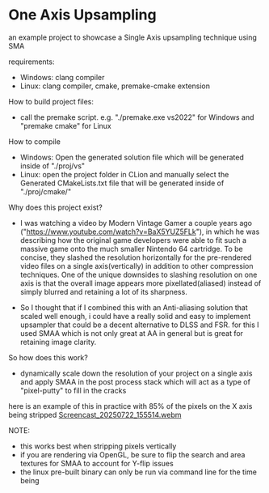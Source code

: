 # One Axis Upsampling
an example project to showcase a Single Axis upsampling technique using SMA

requirements:
- Windows: clang compiler
- Linux: clang compiler, cmake, premake-cmake extension

How to build project files:
- call the premake script. e.g. "./premake.exe vs2022" for Windows and "premake cmake" for Linux

How to compile
- Windows: Open the generated solution file which will be generated inside of "./proj/vs"
- Linux: open the project folder in CLion and manually select the Generated CMakeLists.txt file that will be generated inside of "./proj/cmake/"

Why does this project exist?
- I was watching a video by Modern Vintage Gamer a couple years ago ("https://www.youtube.com/watch?v=BaX5YUZ5FLk"), in which he was describing how the original game developers were able to fit such a massive game onto the much smaller Nintendo 64 cartridge. To be concise, they slashed the resolution horizontally for the pre-rendered video files on a single axis(vertically) in addition to other compression techniques. One of the unique downsides to slashing resolution on one axis is that the overall image appears more pixellated(aliased) instead of simply blurred and retaining a lot of its sharpness. 

- So I thought that if I combined this with an Anti-aliasing solution that scaled well enough, i could have a really solid and easy to implement upsampler that could be a decent alternative to DLSS and FSR. for this I used SMAA which is not only great at AA in general but is great for retaining image clarity.

So how does this work?
- dynamically scale down the resolution of your project on a single axis and apply SMAA in the post process stack which will act as a type of "pixel-putty" to fill in the cracks


here is an example of this in practice with 85% of the pixels on the X axis being stripped
[Screencast_20250722_155514.webm](https://github.com/user-attachments/assets/de0c9aae-a582-4d56-8ec6-7b8cc9d0cde7)

NOTE:
- this works best when stripping pixels vertically
- if you are rendering via OpenGL, be sure to flip the search and area textures for SMAA to account for Y-flip issues
- the linux pre-built binary can only be run via command line for the time being
